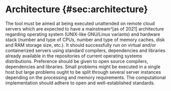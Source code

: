 # Architecture {#sec:architecture}

The tool must be aimed at being executed unattended on remote cloud servers which are expected to have a mainstream^[as of 2021] architecture regarding operating system (UNIX-like GNU/Linux variants) and hardware stack (number and type of CPUs, number and type of memory caches, disk and RAM storage size, etc.). It should successfully run on virtual and/or containerized servers using standard compilers, dependencies and libraries already available in the repositories of current operating systems distributions. Preference should be given to open source compilers, dependencies and libraries. Small problems might be executed in a single host but large problems ought to be split through several server instances depending on the processing and memory requirements. The computational implementation should adhere to open and well-established standards.
